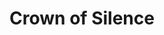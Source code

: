 ---
title: "Crown of Silence"
description: "This piece is a tribute to serene strength. The feminine face, surrounded by flowers that resemble crowns, radiates a peace that needs no words. With closed eyes and red lips, the figure becomes icon, altar, symbol. I wanted to fuse the human with the ritual, the decorative with the spiritual. Each petal, each line, each color is a visual prayer. It’s a work about introspection, about beauty that blooms from within."
image: "@assets/projects/18.jpg"
---